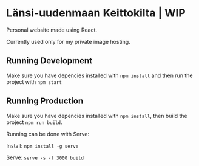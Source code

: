 # Länsi-uudenmaan Keittokilta | WIP
Personal website made using React.

Currently used only for my private image hosting.


## Running Development
Make sure you have depencies installed with `npm install` and then run the project with  `npm start`


## Running Production
Make sure you have depencies installed with `npm install`, then build the project
`npm run build`.

Running can be done with Serve:

Install: `npm install -g serve`

Serve: `serve -s -l 3000 build`

